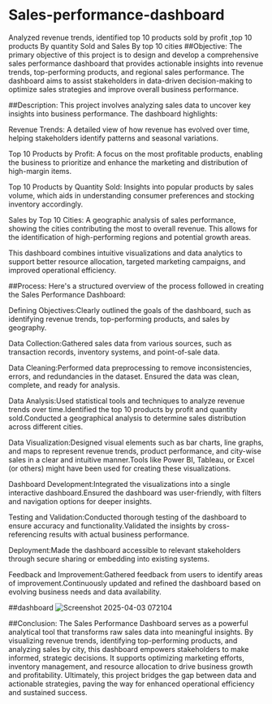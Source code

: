 # Sales-performance-dashboard
Analyzed revenue trends, identified top 10 products sold by profit ,top 10 products By quantity Sold and Sales By top 10 cities
##Objective:
The primary objective of this project is to design and develop a comprehensive sales performance dashboard that provides actionable insights into revenue trends, top-performing products, and regional sales performance. The dashboard aims to assist stakeholders in data-driven decision-making to optimize sales strategies and improve overall business performance.

##Description:
This project involves analyzing sales data to uncover key insights into business performance. The dashboard highlights:

Revenue Trends: A detailed view of how revenue has evolved over time, helping stakeholders identify patterns and seasonal variations.

Top 10 Products by Profit: A focus on the most profitable products, enabling the business to prioritize and enhance the marketing and distribution of high-margin items.

Top 10 Products by Quantity Sold: Insights into popular products by sales volume, which aids in understanding consumer preferences and stocking inventory accordingly.

Sales by Top 10 Cities: A geographic analysis of sales performance, showing the cities contributing the most to overall revenue. This allows for the identification of high-performing regions and potential growth areas.

This dashboard combines intuitive visualizations and data analytics to support better resource allocation, targeted marketing campaigns, and improved operational efficiency.

##Process:
Here's a structured overview of the process followed in creating the Sales Performance Dashboard:

Defining Objectives:Clearly outlined the goals of the dashboard, such as identifying revenue trends, top-performing products, and sales by geography.

Data Collection:Gathered sales data from various sources, such as transaction records, inventory systems, and point-of-sale data.

Data Cleaning:Performed data preprocessing to remove inconsistencies, errors, and redundancies in the dataset. Ensured the data was clean, complete, and ready for analysis.

Data Analysis:Used statistical tools and techniques to analyze revenue trends over time.Identified the top 10 products by profit and quantity sold.Conducted a geographical analysis to determine sales distribution across different cities.

Data Visualization:Designed visual elements such as bar charts, line graphs, and maps to represent revenue trends, product performance, and city-wise sales in a clear and intuitive manner.Tools like Power BI, Tableau, or Excel (or others) might have been used for creating these visualizations.

Dashboard Development:Integrated the visualizations into a single interactive dashboard.Ensured the dashboard was user-friendly, with filters and navigation options for deeper insights.

Testing and Validation:Conducted thorough testing of the dashboard to ensure accuracy and functionality.Validated the insights by cross-referencing results with actual business performance.

Deployment:Made the dashboard accessible to relevant stakeholders through secure sharing or embedding into existing systems.

Feedback and Improvement:Gathered feedback from users to identify areas of improvement.Continuously updated and refined the dashboard based on evolving business needs and data availability.

##dashboard
![Screenshot 2025-04-03 072104](https://github.com/user-attachments/assets/650a3b1d-dc6e-4621-87f2-196297498214)

##Conclusion:
The Sales Performance Dashboard serves as a powerful analytical tool that transforms raw sales data into meaningful insights. By visualizing revenue trends, identifying top-performing products, and analyzing sales by city, this dashboard empowers stakeholders to make informed, strategic decisions. It supports optimizing marketing efforts, inventory management, and resource allocation to drive business growth and profitability. Ultimately, this project bridges the gap between data and actionable strategies, paving the way for enhanced operational efficiency and sustained success.

